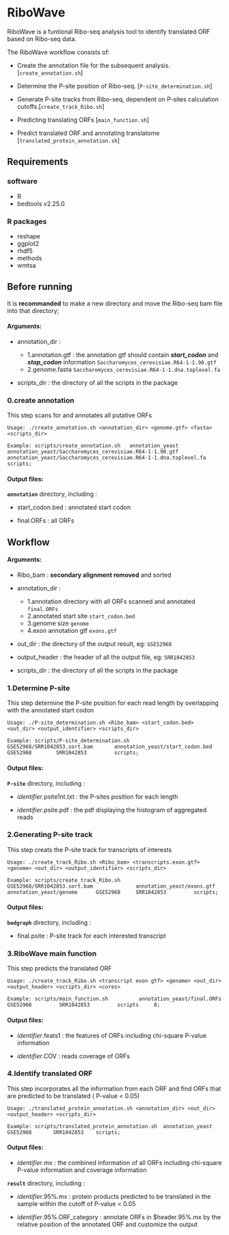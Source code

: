 # RiboWave 

RiboWave is a funtional Ribo-seq analysis tool to identify translated ORF based on Ribo-seq data.

The RiboWave workflow consists of:

* Create the annotation file for the subsequent analysis. [`create_annotation.sh`]

* Determine the P-site position of Ribo-seq. [`P-site_determination.sh`]

* Generate P-site tracks from Ribo-seq, dependent on P-sites calculation cutoffs.[`create_track_Ribo.sh`]

* Predicting translating ORFs [`main_function.sh`]

* Predict translated ORF and annotating translatome [`translated_protein_annotation.sh`]

## Requirements
### software
* R 
* bedtools v2.25.0 

### R packages
* reshape
* ggplot2
* rhdf5
* methods
* wmtsa

## Before running 
It is **recommanded** to make a new directory and move the Ribo-seq bam file into that directory;

#### Arguments:
- annotation_dir  : 
  - 1.annotation.gtf : the annotation gtf should contain ***start_codon*** and ***stop_codon*** information  `Saccharomyces_cerevisiae.R64-1-1.90.gtf` 
  - 2.genome.fasta `Saccharomyces_cerevisiae.R64-1-1.dna.toplevel.fa` 

- scripts_dir 	: the directory of all the scripts in the package

### 0.create annotation

This step scans for and annotates all putative ORFs 

```
Usage: ./create_annotation.sh <annotation_dir> <genome.gtf> <fasta> <scripts_dir>

Example: scripts/create_annotation.sh   annotation_yeast     annotation_yeast/Saccharomyces_cerevisiae.R64-1-1.90.gtf    annotation_yeast/Saccharomyces_cerevisiae.R64-1-1.dna.toplevel.fa   scripts;
```

#### Output files:
**`annotation`** directory, including :

* start_codon.bed 	: annotated start codon 

* final.ORFs 	: all ORFs 

## Workflow

#### Arguments:
- Ribo_bam 	: **secondary alignment removed** and sorted

- annotation_dir  : 
  - 1.annotation directory with all ORFs scanned and annotated `final.ORFs` 
  - 2.annotated start site `start_codon.bed` 
  - 3.genome size `genome` 
  - 4.exon annotation gtf `exons.gtf` 

- out_dir 	: the directory of the output result, eg: `GSE52968`

- output_header 	: the header of all the output file, eg: `SRR1042853` 

- scripts_dir 	: the directory of all the scripts in the package


### 1.Determine P-site 

This step determine the P-site position for each read length by overlapping with the annotated start codon 

```
Usage: ./P-site_determination.sh <Ribo_bam> <start_codon.bed> <out_dir> <output_identifier> <scripts_dir>

Example: scripts/P-site_determination.sh   GSE52968/SRR1042853.sort.bam       annotation_yeast/start_codon.bed      GSE52968        SRR1042853         scripts;
```

#### Output files:
**`P-site`** directory, including :

* _identifier_.psite1nt.txt 	: the P-sites position for each length

* _identifier_.psite.pdf 	: the pdf displaying the histogram of aggregated reads


### 2.Generating P-site track 

This step creats the P-site track for transcripts of interests

```
Usage: ./create_track_Ribo.sh <Ribo_bam> <transcripts.exon.gtf> <genome> <out_dir> <output_identifier> <scripts_dir>

Example: scripts/create_track_Ribo.sh      GSE52968/SRR1042853.sort.bam              annotation_yeast/exons.gtf       annotation_yeast/genome      GSE52968     SRR1042853         scripts;
```

#### Output files:

**`bedgraph`** directory, including :

* final.psite 	: P-site track for each interested transcript


### 3.RiboWave main function

This step predicts the translated ORF

```
Usage: ./create_track_Ribo.sh <transcript exon gtf> <genome> <out_dir> <output_header> <scripts_dir> <cores>

Example: scripts/main_function.sh          annotation_yeast/final.ORFs     GSE52968         SRR1042853         scripts     8;
```

#### Output files:

* _identifier_.feats1 	: the features of ORFs including chi-square P-value information

* _identifier_.COV	: reads coverage of ORFs


### 4.Identify translated ORF

This step incorporates all the information from each ORF and find ORFs that are predicted to be translated ( P-value < 0.05) 

```
Usage: ./translated_protein_annotation.sh <annotation_dir> <out_dir> <output_header> <scripts_dir>

Example: scripts/translated_protein_annotation.sh  annotation_yeast       GSE52968       SRR1042853    scripts;
```

#### Output files:

* _identifier_.mx 			: the combined information of all ORFs including chi-square P-value information and coverage information

**`result`** directory, including :

* _identifier_.95%.mx 	: protein products predicted to be translated in the sample within the cutoff of P-value < 0.05

* _identifier_.95%.ORF_category : annotate ORFs in $header.95%.mx by the relative position of the annotated ORF and customize the output

